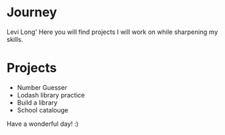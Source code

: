 # Journey

Levi Long'
Here you will find projects I will work on while sharpening my skills.

# Projects

- Number Guesser
- Lodash library practice
- Build a library
- School catalouge

Have a wonderful day! :)
